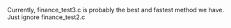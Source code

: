 Currently, finance_test3.c is probably the best and fastest method we have. Just ignore finance_test2.c
